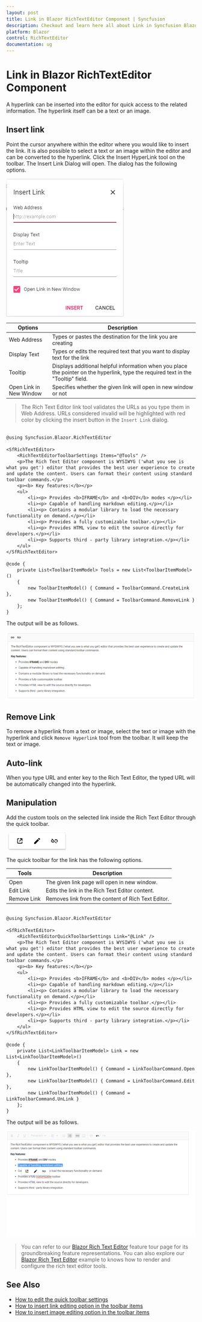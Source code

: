 ```yaml
---
layout: post
title: Link in Blazor RichTextEditor Component | Syncfusion
description: Checkout and learn here all about Link in Syncfusion Blazor RichTextEditor component and much more details.
platform: Blazor
control: RichTextEditor
documentation: ug
---
```


# Link in Blazor RichTextEditor Component

A hyperlink can be inserted into the editor for quick access to the related information. The hyperlink itself can be a text or an image.

## Insert link

Point the cursor anywhere within the editor where you would like to insert the link. It is also possible to select a text or an image within the editor and can be converted to the hyperlink. Click the Insert HyperLink tool on the toolbar. The Insert Link Dialog will open. The dialog has the following options.

![RTE insert link](./images/insert-link.png)

| Options | Description |
|----------------|--------------------------------------|
| Web Address | Types or pastes the destination for the link you are creating |
| Display Text | Types or edits the required text that you want to display text for the link|
| Tooltip | Displays additional helpful information when you place the pointer on the hyperlink, type the required text in the "Tooltip" field. |
| Open Link in New Window | Specifies whether the given link will open in new window or not |

> The Rich Text Editor link tool validates the URLs as you type them in Web Address. URLs considered invalid will be highlighted with red color by clicking the insert button in the `Insert Link` dialog.

```cshtml

@using Syncfusion.Blazor.RichTextEditor

<SfRichTextEditor>
    <RichTextEditorToolbarSettings Items="@Tools" />
    <p>The Rich Text Editor component is WYSIWYG ('what you see is what you get') editor that provides the best user experience to create and update the content. Users can format their content using standard toolbar commands.</p>
    <p><b> Key features:</b></p>
    <ul>
        <li><p> Provides <b>IFRAME</b> and <b>DIV</b> modes </p></li>
        <li><p> Capable of handling markdown editing.</p></li>
        <li><p> Contains a modular library to load the necessary functionality on demand.</p></li>
        <li><p> Provides a fully customizable toolbar.</p></li>
        <li><p> Provides HTML view to edit the source directly for developers.</p></li>
        <li><p> Supports third - party library integration.</p></li>
    </ul>
</SfRichTextEditor>

@code {
    private List<ToolbarItemModel> Tools = new List<ToolbarItemModel>()
    {
        new ToolbarItemModel() { Command = ToolbarCommand.CreateLink },
        new ToolbarItemModel() { Command = ToolbarCommand.RemoveLink }
    };
}

```

The output will be as follows.

![Link](./images/link.png)

## Remove Link

To remove a hyperlink from a text or image, select the text or image with the hyperlink and click `Remove Hyperlink` tool from the toolbar. It will keep the text or image.

## Auto-link

When you type URL and enter key to the Rich Text Editor, the typed URL will be automatically changed into the hyperlink.

## Manipulation

Add the custom tools on the selected link inside the Rich Text Editor through the quick toolbar.

![RTE quick toolbar link](./images/manipulation-link.png)

The quick toolbar for the link has the following options.

| Tools | Description |
|----------------|--------------------------------------|
| Open | The given link page will open in new window. |
| Edit Link | Edits the link in the Rich Text Editor content. |
| Remove Link | Removes link from the content of Rich Text Editor. |

```cshtml

@using Syncfusion.Blazor.RichTextEditor

<SfRichTextEditor>
    <RichTextEditorQuickToolbarSettings Link="@Link" />
    <p>The Rich Text Editor component is WYSIWYG ('what you see is what you get') editor that provides the best user experience to create and update the content. Users can format their content using standard toolbar commands.</p>
    <p><b> Key features:</b></p>
    <ul>
        <li><p> Provides <b>IFRAME</b> and <b>DIV</b> modes </p></li>
        <li><p> Capable of handling markdown editing.</p></li>
        <li><p> Contains a modular library to load the necessary functionality on demand.</p></li>
        <li><p> Provides a fully customizable toolbar.</p></li>
        <li><p> Provides HTML view to edit the source directly for developers.</p></li>
        <li><p> Supports third - party library integration.</p></li>
    </ul>
</SfRichTextEditor>

@code {
    private List<LinkToolbarItemModel> Link = new List<LinkToolbarItemModel>()
    {
        new LinkToolbarItemModel() { Command = LinkToolbarCommand.Open },
        new LinkToolbarItemModel() { Command = LinkToolbarCommand.Edit },
        new LinkToolbarItemModel() { Command = LinkToolbarCommand.UnLink }
    };
}

```

The output will be as follows.

![Quick Link](./images/link-tool.png)

> You can refer to our [Blazor Rich Text Editor](https://www.syncfusion.com/blazor-components/blazor-wysiwyg-rich-text-editor) feature tour page for its groundbreaking feature representations. You can also explore our [Blazor Rich Text Editor](https://blazor.syncfusion.com/demos/rich-text-editor/overview?theme=bootstrap4) example to knows how to render and configure the rich text editor tools.

## See Also

* [How to edit the quick toolbar settings](./toolbar/#quick-inline-toolbar)
* [How to insert link editing option in the toolbar items](./link/#insert-link)
* [How to insert image editing option in the toolbar items](./image/#upload-options)